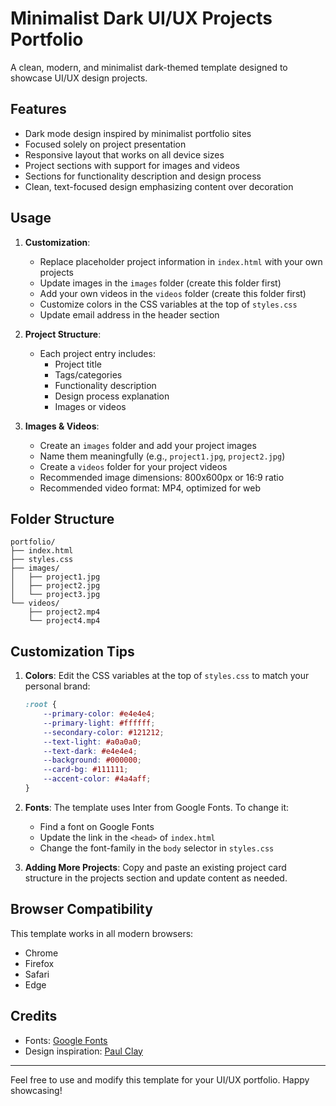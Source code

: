# Minimalist Dark UI/UX Projects Portfolio

A clean, modern, and minimalist dark-themed template designed to showcase UI/UX design projects.

## Features

- Dark mode design inspired by minimalist portfolio sites
- Focused solely on project presentation
- Responsive layout that works on all device sizes
- Project sections with support for images and videos
- Sections for functionality description and design process
- Clean, text-focused design emphasizing content over decoration

## Usage

1. **Customization**:
   - Replace placeholder project information in `index.html` with your own projects
   - Update images in the `images` folder (create this folder first)
   - Add your own videos in the `videos` folder (create this folder first)
   - Customize colors in the CSS variables at the top of `styles.css`
   - Update email address in the header section

2. **Project Structure**:
   - Each project entry includes:
     - Project title
     - Tags/categories
     - Functionality description
     - Design process explanation
     - Images or videos

3. **Images & Videos**:
   - Create an `images` folder and add your project images
   - Name them meaningfully (e.g., `project1.jpg`, `project2.jpg`)
   - Create a `videos` folder for your project videos
   - Recommended image dimensions: 800x600px or 16:9 ratio
   - Recommended video format: MP4, optimized for web

## Folder Structure

```
portfolio/
├── index.html
├── styles.css
├── images/
│   ├── project1.jpg
│   ├── project2.jpg
│   └── project3.jpg
└── videos/
    ├── project2.mp4
    └── project4.mp4
```

## Customization Tips

1. **Colors**: Edit the CSS variables at the top of `styles.css` to match your personal brand:
   ```css
   :root {
       --primary-color: #e4e4e4;
       --primary-light: #ffffff;
       --secondary-color: #121212;
       --text-light: #a0a0a0;
       --text-dark: #e4e4e4;
       --background: #000000;
       --card-bg: #111111;
       --accent-color: #4a4aff;
   }
   ```

2. **Fonts**: The template uses Inter from Google Fonts. To change it:
   - Find a font on Google Fonts
   - Update the link in the `<head>` of `index.html`
   - Change the font-family in the `body` selector in `styles.css`

3. **Adding More Projects**: Copy and paste an existing project card structure in the projects section and update content as needed.

## Browser Compatibility

This template works in all modern browsers:
- Chrome
- Firefox
- Safari
- Edge

## Credits

- Fonts: [Google Fonts](https://fonts.google.com/)
- Design inspiration: [Paul Clay](https://www.paulclay.cc/)

---

Feel free to use and modify this template for your UI/UX portfolio. Happy showcasing! 